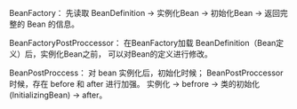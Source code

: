 BeanFactory：
先读取 BeanDefinition -> 实例化Bean -> 初始化Bean -> 返回完整的 Bean 的信息。

BeanFactoryPostProccessor：
在BeanFactory加载 BeanDefinition（Bean定义）后，实例化Bean之前，
可以对Bean的定义进行修改。

BeanPostProccess：
对 bean 实例化后，初始化时候；
BeanPostProccessor 时候，存在 before 和 after 进行加强。
实例化 -> befrore -> 类的初始化(InitializingBean) -> after。


